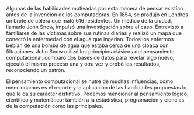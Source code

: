 Algunas de las habilidades motivadas por esta manera de pensar existían antes de la invención de las computadoras. En 1854, se produjo en Londres un brote de cólera que mató 616 residentes. Un médico de la ciudad, llamado John Snow, impulsó una investigación sobre el caso. Entrevistó a familiares de las víctimas sobre sus rutinas diarias y realizó un mapa que conectó la enfermedad con el agua que ingerían. Todos los enfermos bebían de una bomba de agua que estaba cerca de una cloaca con filtraciones. John Snow utilizó los principios clásicos del pensamiento computacional: comparó dos bases de datos para revelar algo nuevo, ejecutó el mismo proceso una y otra vez y probó los resultados, reconociendo un patrón.

El pensamiento computacional se nutre de muchas influencias, como mencionamos es el recorte y la aplicación de las habilidades propuestas lo que le da su carácter distintivo. Podemos mencionar al pensamiento lógico, científico y matemático; también a  la estadística, programación y ciencias de la computación como las principales.
